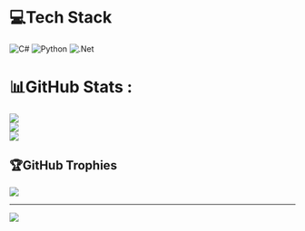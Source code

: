 <!--
**tribeti/tribeti** is a ✨ _special_ ✨ repository because its `README.md` (this file) appears on your GitHub profile.

Here are some ideas to get you started:

- 🔭 I’m currently working on ...
- 🌱 I’m currently learning ...
- 👯 I’m looking to collaborate on ...
- 🤔 I’m looking for help with ...
- 💬 Ask me about ...
- 📫 How to reach me: ...
- 😄 Pronouns: ...
- ⚡ Fun fact: ...
-->

# 💻Tech Stack
![C#](https://img.shields.io/badge/c%23-%23239120.svg?style=for-the-badge&logo=c-sharp&logoColor=white) ![Python](https://img.shields.io/badge/python-3670A0?style=for-the-badge&logo=python&logoColor=ffdd54) ![.Net](https://img.shields.io/badge/.NET-5C2D91?style=for-the-badge&logo=.net&logoColor=white)
# 📊GitHub Stats :
![](https://github-readme-stats.vercel.app/api?username=tribeti&theme=dracula&hide_border=true&include_all_commits=true&count_private=false)<br/>
![](https://github-readme-streak-stats.herokuapp.com/?user=tribeti&theme=dracula&hide_border=true)<br/>
![](https://github-readme-stats.vercel.app/api/top-langs/?username=tribeti&theme=dracula&hide_border=true&include_all_commits=true&count_private=false&layout=compact)

## 🏆GitHub Trophies
![](https://github-trophies.vercel.app/?username=tribeti&theme=dracula&no-frame=true&no-bg=true&margin-w=4)

---
[![](https://visitcount.itsvg.in/api?id=tribeti&icon=0&color=0)](https://visitcount.itsvg.in)
